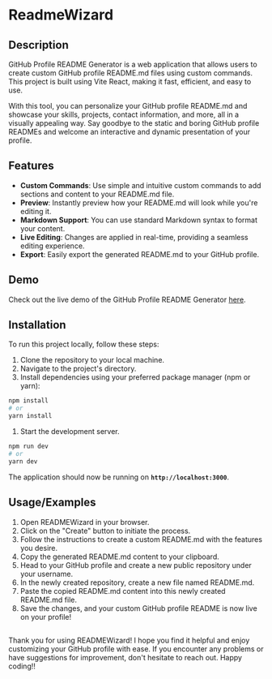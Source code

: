 
# ReadmeWizard

## Description
GitHub Profile README Generator is a web application that allows users to create custom GitHub profile README.md files using custom commands. This project is built using Vite React, making it fast, efficient, and easy to use.

With this tool, you can personalize your GitHub profile README.md and showcase your skills, projects, contact information, and more, all in a visually appealing way. Say goodbye to the static and boring GitHub profile READMEs and welcome an interactive and dynamic presentation of your profile.

## Features

- **Custom Commands**: Use simple and intuitive custom commands to add sections and content to your README.md file.
- **Preview**: Instantly preview how your README.md will look while you're editing it.
- **Markdown Support**: You can use standard Markdown syntax to format your content.
- **Live Editing**: Changes are applied in real-time, providing a seamless editing experience.
- **Export**: Easily export the generated README.md to your GitHub profile.


## Demo

Check out the live demo of the GitHub Profile README Generator [here](https://readme-wiz.vercel.app/).


## Installation

To run this project locally, follow these steps:

1. Clone the repository to your local machine.
2. Navigate to the project's directory.
3. Install dependencies using your preferred package manager (npm or yarn):

```bash
npm install
# or
yarn install
```
1. Start the development server.

```bash
npm run dev
# or
yarn dev
```
The application should now be running on **`http://localhost:3000`**.

    
## Usage/Examples

1. Open READMEWizard in your browser.
2. Click on the "Create" button to initiate the process.
3. Follow the instructions to create a custom README.md with the features you desire.
4. Copy the generated README.md content to your clipboard.
5. Head to your GitHub profile and create a new public repository under your username.
6. In the newly created repository, create a new file named README.md.
7. Paste the copied README.md content into this newly created README.md file.
8. Save the changes, and your custom GitHub profile README is now live on your profile!


## 

Thank you for using READMEWizard! I hope you find it helpful and enjoy customizing your GitHub profile with ease. If you encounter any problems or have suggestions for improvement, don't hesitate to reach out. Happy coding!!

